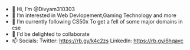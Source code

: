 - 👋 Hi, I’m @Divyam310303
- 👀 I’m interested in Web Devlopement,Gaming Technology and more
- 🌱 I’m currently following CS50x To get a fell of some major domains in cse
- 💞️ I'd be delighted to collaborate
- 📫 Socials: Twitter: https://rb.gy/k4c2zs LinkedIn: https://rb.gy/6hqavc

<!---
Divyam310303/Divyam310303 is a ✨ special ✨ repository because its `README.md` (this file) appears on your GitHub profile.
You can click the Preview link to take a look at your changes.
--->
